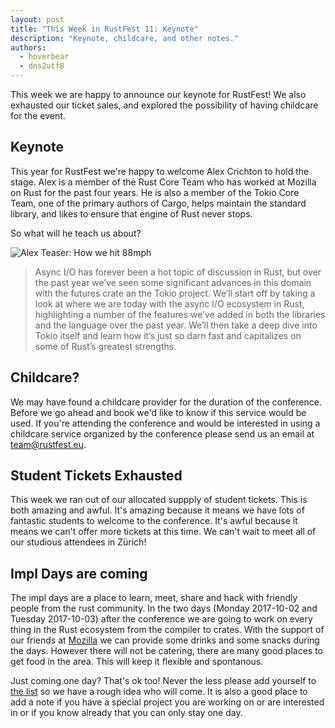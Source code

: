 ```yaml
---
layout: post
title: "This Week in RustFest 11: Keynote"
description: "Keynote, childcare, and other notes."
authors:
  - hoverbear
  - dns2utf8
---
```


This week we are happy to announce our keynote for RustFest! We also exhausted our ticket sales, and explored the possibility of having childcare for the event.

## Keynote

This year for RustFest we're happy to welcome Alex Crichton to hold the stage. Alex is a member of the Rust Core Team who has worked at Mozilla on Rust for the past four years. He is also a member of the Tokio Core Team, one of the primary authors of Cargo, helps maintain the standard library, and likes to ensure that engine of Rust never stops.

So what will he teach us about?

![Alex Teaser: How we hit 88mph](http://zurich.rustfest.eu/assets/zurich/social/acrichto.png)

> Async I/O has forever been a hot topic of discussion in Rust, but over the past year we’ve seen some significant advances in this domain with the futures crate an the Tokio project. We’ll start off by taking a look at where we are today with the async I/O ecosystem in Rust, highlighting a number of the features we’ve added in both the libraries and the language over the past year. We’ll then take a deep dive into Tokio itself and learn how it’s just so darn fast and capitalizes on some of Rust’s greatest strengths.

## Childcare?

We may have found a childcare provider for the duration of the conference. Before we go ahead and book we'd like to know if this service would be used. If you're attending the conference and would be interested in using a childcare service organized by the conference please send us an email at [team@rustfest.eu](mailto:team@rustfest.eu).

## Student Tickets Exhausted

This week we ran out of our allocated suppply of student tickets. This is both amazing and awful. It's amazing because it means we have lots of fantastic students to welcome to the conference. It's awful because it means we can't offer more tickets at this time. We can't wait to meet all of our studious attendees in Zürich!

## Impl Days are coming

The impl days are a place to learn, meet, share and hack with friendly people from the rust community.
In the two days (Monday 2017-10-02 and Tuesday 2017-10-03) after the conference we are going to work on every thing in the Rust ecosystem from the compiler to crates.
With the support of our friends at [Mozilla](https://mozilla.org) we can provide some drinks and some snacks during the days. 
However there will not be catering, there are many good places to get food in the area. 
This will keep it flexible and spontanous.

Just coming one day? That's ok too!
Never the less please add yourself to [the list](https://github.com/RustFestEU/blog.rustfest.eu/issues/29) so we have a rough idea who will come.
It is also a good place to add a note if you have a special project you are working on or are interested in or if you know already that you can only stay one day.
